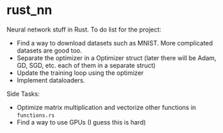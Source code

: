 # rust_nn

Neural network stuff in Rust. To do list for the project:

- Find a way to download datasets such as MNIST. More complicated datasets are good too.
- Separate the optimizer in a Optimizer struct (later there will be Adam, GD, SGD, etc. each of them in a separate struct)
- Update the training loop using the optimizer
- Implement dataloaders.

Side Tasks:

- Optimize matrix multiplication and vectorize other functions in `functions.rs`
- Find a way to use GPUs (I guess this is hard)

